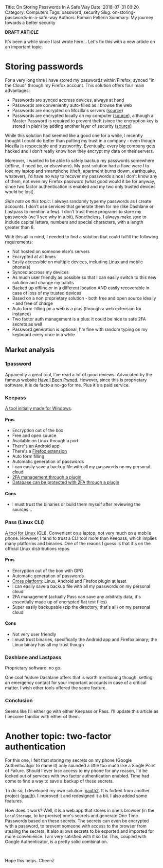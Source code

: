 Title: On Storing Passwords In A Safe Way
Date: 2018-07-31 00:20
Category: Computers
Tags: password, security
Slug: on-storing-passwords-in-a-safe-way
Authors: Romain Pellerin
Summary: My journey towards a better security

**DRAFT ARTICLE**

It's been a while since I last wrote here... Let's fix this with a new article on an important topic.

# Storing passwords

For a very long time I have stored my passwords within Firefox, synced "in the Cloud" through my Firefox account. This solution offers four main advantages:

- Passwords are synced accross devices, always at hand
- Passwords are conveniently auto-filled as I browse the web
- Passwords are encrypted on Mozilla's servers ([source](https://support.mozilla.org/en-US/questions/1169355))
- Passwords are encrypted locally on my computer ([source](https://support.mozilla.org/en-US/questions/1210914)), although a Master Password is required to prevent theft (since the encryption key is stored in plain) by adding another layer of security ([source](https://support.mozilla.org/en-US/questions/1041243))

While this solution had seemed like a good one for a while, I recently thought I could do better than putting my trust in a company - even though Mozilla is respectable and trustworthy. Eventually, every big company gets hacked and I don't really know how they encrypt my data on their servers.

Moreover, I wanted to be able to safely backup my passwords somewhere (offline, if need be, or elsewhere). My past solution had a flaw: were I to lose my laptop and smartphone (theft, apartment burns dowm, earthquake, whatever), I'd have no way to recover my passwords since I don't know any of them, not even my Firefox password (what good would it be for anyway, since two factor authentication is enabled and my two only trusted devices would be lost).

*Side note on this topic*: I always randomly type my passwords as I create accounts. I don't use services that generate them for me (like Dashlane or Lastpass to mention a few). I don't trust these programs to store my passwords (we'll see why in a bit). Nonetheless, I always make sure to include capital letters, numbers and special characters, with a length greater than 8.

With this all in mind, I needed to find a solution that could fulfill the following requirements:

- Not hosted on someone else's servers
- Encrypted at all times
- Easily accessible on multiple devices, including Linux and mobile phone(s)
- Synced accross my devices
- As much user friendly as possible so that I can easily switch to this new solution and change my habits
- Backed up offline or in a different location AND easily recoverable in case of loss of my trusted devices
- Based on a non proprietary solution - both free and open source ideally - and free of charge
- Auto form-filling on a web is a plus (through a web extension for instance)
- Two factor auth management is a plus: it could be nice to safe 2FA secrets as well
- Password generation is optional, I'm fine with random typing on my keyboard every once in a while

## Market analysis

### 1password

Apparently a great tool, I've read a lof of good reviews. Advocated by the famous website [Have I Been Pwned](https://haveibeenpwned.com/1Password). However, since this is proprietary software, it is de facto a no-go for me. Plus it's a paid service.

### Keepass

[A tool initially made for Windows](https://keepass.info/).

#### Pros

- Encryption out of the box
- Free and open source
- Available on Linux through a port
- There's an Android app
- There's a [Firefox extension](https://addons.mozilla.org/fr/firefox/addon/keefox/)
- Auto form filling
- Automatic generation of passwords
- I can easily save a backup file with all my passwords on my personal cloud
- [2FA management through a plugin](https://keepass.info/plugins.html#keeotp)
- [Database can be protected with 2FA through a plugin](https://keepass.info/plugins.html#otpkeyprov)

#### Cons

- I must trust the binaries or build them myself after reviewing the sources...

### Pass (Linux CLI)

[A tool](https://www.passwordstore.org/) [for Linux](https://wiki.archlinux.org/index.php/Pass) (CLI). Convenient on a laptop, not very much on a mobile phone. However, I tend to trust a CLI tool more than Keepass, which implies many platforms and binaries. One of the reaons I guess is that it's on the official Linux distributions repos.

#### Pros

- Encryption out of the box with GPG
- Automatic generation of passwords
- [Cross platform](https://www.passwordstore.org/#other): Linux, Android and Firefox plugin at least
- I can easily save a backup file with all my passwords on my personal cloud
- 2FA management (actually Pass can save any arbitraty data, it's essentially made up of encrypted flat text files)
- Super easily backupable (zip the directory, that's all) on my personal cloud

#### Cons

- Not very user friendly
- I must trust binaries, specifically the Android app and Firefox binary; the Linux binary has all my trust though

### Dashlane and Lastpass

Proprietary software: no go.

One cool feature Dashlane offers that is worth mentioning though: setting an emergency contact for your important accounts in case of a critical matter. I wish other tools offered the same feature.

### Conclusion

Seems like I'll either go with either Keepass or Pass. I'll update this article as I become familiar with either of them.

# Another topic: two-factor authentication

For this one, I felt that storing my secrets on my phone (Google Authenticatgor to name it) only sounded a little too much like a Single Point of Failure. Should I ever lose access to my phone for any reason, I'd be locked out of services with two factor authentication enabled. Time had come to find a way to save a backup of these secrets.

To do so, I developed my own solution: [gauth2](https://github.com/rpellerin/gauth2/). It is forked from another project ([gauth](https://github.com/gbraad/gauth)). I improved it and redesigned it a bit. I also added some features.

How does it work? Well, it is a web app that stores in one's browser (in the `LocalStorage`, to be precise) one's secrets and generate One Time Passwords based on these secrets. The secrets can even be encrypted with a password, to prevent someone with access to the browser from stealing the secrets. It also allows secrets to be exported and imported for more convenience. I am very satisfied with it so far. This, coupled with Google Authenticator, is a pretty solid combination.

<br />

Hope this helps. Cheers!
